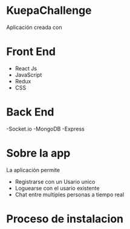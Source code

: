 # KuepaChallenge
Aplicación creada con



# Front End

- React Js 
- JavaScript
- Redux
- CSS

# Back End

-Socket.io
-MongoDB
-Express

# Sobre la app

La aplicación permite 
- Registrarse con un Usario unico
- Loguearse con el usario existente
- Chat entre multiples personas a tiempo real


# Proceso de instalacion 
